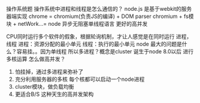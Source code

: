 操作系统题
操作系统中进程和线程是怎么通信的？
node.js 是基于webkit的服务器端实现
chrome = chromium(负责JS的编译) + DOM parser 
chromium + fs模块 + netWork...= node
异步无阻塞单线程语言 更好的高并发

CPU同时运行多个软件的假象，根据轮询机制，才让人感觉是在同时运行
进程，线程
进程：资源分配的最小单元
线程：执行的最小单元
node 最大的问题是什么？容易挂。。因为单线程
所以多进程？概念是cluster  诞生于node 8.0以后
进行多核运算    怎么做高并发？
1. 怕挂掉，通过多进程来弥补了
2. 充分利用服务器的多核 每个核都可以启动一个node进程
3. cluster模块，做负载均衡
4. 更适合B/S 这种天生的高并发架构